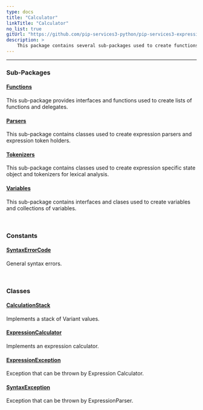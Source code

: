 ```yaml
---
type: docs
title: "Calculator"
linkTitle: "Calculator"
no_list: true
gitUrl: "https://github.com/pip-services3-python/pip-services3-expressions-python"
description: >
    This package contains several sub-packages used to create functions, delegates, expression parsers, expression token holders, tokenizers, variables and collections of variables. It also contains a class to create an expression calculator.
---
```

---
<div class="module-body"> 

### Sub-Packages

#### [Functions](functions)
This sub-package provides interfaces and functions used to create lists of functions and delegates.

#### [Parsers](parsers)
This sub-package contains classes used to create expression parsers and expression token holders.

#### [Tokenizers](tokenizers)
This sub-package contains classes used to create expression specific state object and tokenizers for lexical analysis.

#### [Variables](variables)
This sub-package contains interfaces and clases used to create variables and collections of variables.

<br>

### Constants
 
#### [SyntaxErrorCode](syntax_error_code)
General syntax errors.

<br>

### Classes

#### [CalculationStack](calculation_stack)
Implements a stack of Variant values.

#### [ExpressionCalculator](expression_calculator)
Implements an expression calculator.

#### [ExpressionException](expression_exception)
Exception that can be thrown by Expression Calculator.

#### [SyntaxException](syntax_exception)
Exception that can be thrown by ExpressionParser.


</div>

